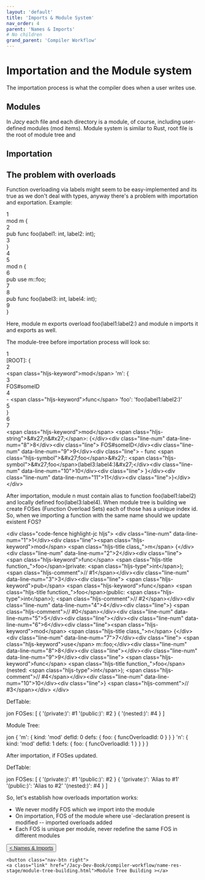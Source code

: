 ```yaml
---
layout: 'default'
title: 'Imports & Module System'
nav_order: 4
parent: 'Names & Imports'
# No children
grand_parent: 'Compiler Workflow'
---
```


# Importation and the Module system

The importation process is what the compiler does when a user writes <span class="inline-code highlight-jc hljs"><span class="hljs-keyword">use</span></span>.

## Modules

In _Jacy_ each file and each directory is a module, of course, including user-defined modules (<span class="inline-code highlight-jc hljs"><span class="hljs-keyword">mod</span></span> items).
Module system is similar to Rust, root file is the root of module tree and

## Importation

## The problem with overloads

Function overloading via labels might seem to be easy-implemented and its true as we don't deal with types, anyway there's a problem with importation and exportation.
Example:

<div class="code-fence highlight-jc hljs">
            <div class="line-num" data-line-num="1">1</div><div class="line"><span class="hljs-keyword">mod</span> <span class="hljs-title class_">m</span> {</div><div class="line-num" data-line-num="2">2</div><div class="line">    <span class="hljs-keyword">pub</span> <span class="hljs-keyword">func</span> <span class="hljs-title function_">foo</span>(label1: <span class="hljs-type">int</span>, label2: <span class="hljs-type">int</span>);</div><div class="line-num" data-line-num="3">3</div><div class="line">}</div><div class="line-num" data-line-num="4">4</div><div class="line"></div><div class="line-num" data-line-num="5">5</div><div class="line"><span class="hljs-keyword">mod</span> <span class="hljs-title class_">n</span> {</div><div class="line-num" data-line-num="6">6</div><div class="line">    <span class="hljs-keyword">pub</span> <span class="hljs-keyword">use</span> m::foo;</div><div class="line-num" data-line-num="7">7</div><div class="line"></div><div class="line-num" data-line-num="8">8</div><div class="line">    <span class="hljs-keyword">pub</span> <span class="hljs-keyword">func</span> <span class="hljs-title function_">foo</span>(label3: <span class="hljs-type">int</span>, label4: <span class="hljs-type">int</span>);</div><div class="line-num" data-line-num="9">9</div><div class="line">}</div>
        </div>

Here, module <span class="inline-code highlight-jc hljs">m</span> exports overload <span class="inline-code highlight-jc hljs"><span class="hljs-title function_ invoke__">foo</span>(label1:label2:)</span> and module <span class="inline-code highlight-jc hljs">n</span> imports it and exports as well.

The module-tree before importation process will look so:

<div class="code-fence highlight-jc hljs">
            <div class="line-num" data-line-num="1">1</div><div class="line">[ROOT]: {</div><div class="line-num" data-line-num="2">2</div><div class="line">    <span class="inline-code highlight-jc hljs">&lt;span class=<span class="hljs-string">&quot;hljs-keyword&quot;</span>&gt;<span class="hljs-keyword">mod</span>&lt;/span&gt;</span> <span class="hljs-string">&#x27;m&#x27;</span>: {</div><div class="line-num" data-line-num="3">3</div><div class="line">        FOS#someID</div><div class="line-num" data-line-num="4">4</div><div class="line">          - <span class="inline-code highlight-jc hljs">&lt;span class=<span class="hljs-string">&quot;hljs-keyword&quot;</span>&gt;<span class="hljs-keyword">func</span>&lt;/span&gt;</span> <span class="hljs-symbol">&#x27;foo</span>&#x27;: <span class="hljs-symbol">&#x27;foo</span>(label1:label2:)&#x27;</div><div class="line-num" data-line-num="5">5</div><div class="line">    }</div><div class="line-num" data-line-num="6">6</div><div class="line"></div><div class="line-num" data-line-num="7">7</div><div class="line">    <span class="inline-code highlight-jc hljs">&lt;span class=<span class="hljs-string">&quot;hljs-keyword&quot;</span>&gt;<span class="hljs-keyword">mod</span>&lt;/span&gt; &lt;span class=<span class="hljs-string">&quot;hljs-string&quot;</span>&gt;&amp;#x27;n&amp;#x27;&lt;/span&gt;: {&lt;/div&gt;&lt;div class=<span class="hljs-string">&quot;line-num&quot;</span> data-line-num=<span class="hljs-string">&quot;8&quot;</span>&gt;<span class="hljs-number">8</span>&lt;/div&gt;&lt;div class=<span class="hljs-string">&quot;line&quot;</span>&gt;        FOS#someID&lt;/div&gt;&lt;div class=<span class="hljs-string">&quot;line-num&quot;</span> data-line-num=<span class="hljs-string">&quot;9&quot;</span>&gt;<span class="hljs-number">9</span>&lt;/div&gt;&lt;div class=<span class="hljs-string">&quot;line&quot;</span>&gt;          - </span><span class="hljs-keyword">func</span><span class="inline-code highlight-jc hljs"> &lt;span class=<span class="hljs-string">&quot;hljs-symbol&quot;</span>&gt;&amp;#x27;foo&lt;/span&gt;&amp;#x27;: &lt;span class=<span class="hljs-string">&quot;hljs-symbol&quot;</span>&gt;&amp;#x27;foo&lt;/span&gt;(label3:label4:)&amp;#x27;&lt;/div&gt;&lt;div class=<span class="hljs-string">&quot;line-num&quot;</span> data-line-num=<span class="hljs-string">&quot;10&quot;</span>&gt;<span class="hljs-number">10</span>&lt;/div&gt;&lt;div class=<span class="hljs-string">&quot;line&quot;</span>&gt;    }&lt;/div&gt;&lt;div class=<span class="hljs-string">&quot;line-num&quot;</span> data-line-num=<span class="hljs-string">&quot;11&quot;</span>&gt;<span class="hljs-number">11</span>&lt;/div&gt;&lt;div class=<span class="hljs-string">&quot;line&quot;</span>&gt;}&lt;/div&gt;
        &lt;/div&gt;

After importation, module </span>n<span class="inline-code highlight-jc hljs"> must contain alias to function </span>foo(label1:label2)<span class="inline-code highlight-jc hljs"> <span class="hljs-operator">and</span> locally defined </span>foo(label3:label4)<span class="inline-code highlight-jc hljs">.
When module tree is building we create <span class="hljs-title function_ invoke__">FOSes</span> (Function Overload Sets) each of those has a unique index id.
So, when we importing a function with the same name should we update existent FOS?

&lt;div class=<span class="hljs-string">&quot;code-fence highlight-jc hljs&quot;</span>&gt;
            &lt;div class=<span class="hljs-string">&quot;line-num&quot;</span> data-line-num=<span class="hljs-string">&quot;1&quot;</span>&gt;<span class="hljs-number">1</span>&lt;/div&gt;&lt;div class=<span class="hljs-string">&quot;line&quot;</span>&gt;&lt;span class=<span class="hljs-string">&quot;hljs-keyword&quot;</span>&gt;<span class="hljs-keyword">mod</span>&lt;/span&gt; &lt;span class=<span class="hljs-string">&quot;hljs-title class_&quot;</span>&gt;m&lt;/span&gt; {&lt;/div&gt;&lt;div class=<span class="hljs-string">&quot;line-num&quot;</span> data-line-num=<span class="hljs-string">&quot;2&quot;</span>&gt;<span class="hljs-number">2</span>&lt;/div&gt;&lt;div class=<span class="hljs-string">&quot;line&quot;</span>&gt;    &lt;span class=<span class="hljs-string">&quot;hljs-keyword&quot;</span>&gt;<span class="hljs-keyword">func</span>&lt;/span&gt; &lt;span class=<span class="hljs-string">&quot;hljs-title function_&quot;</span>&gt;foo&lt;/span&gt;(private: &lt;span class=<span class="hljs-string">&quot;hljs-type&quot;</span>&gt;<span class="hljs-type">int</span>&lt;/span&gt;); &lt;span class=<span class="hljs-string">&quot;hljs-comment&quot;</span>&gt;<span class="hljs-comment">// #1&lt;/span&gt;&lt;/div&gt;&lt;div class=&quot;line-num&quot; data-line-num=&quot;3&quot;&gt;3&lt;/div&gt;&lt;div class=&quot;line&quot;&gt;    &lt;span class=&quot;hljs-keyword&quot;&gt;pub&lt;/span&gt; &lt;span class=&quot;hljs-keyword&quot;&gt;func&lt;/span&gt; &lt;span class=&quot;hljs-title function_&quot;&gt;foo&lt;/span&gt;(public: &lt;span class=&quot;hljs-type&quot;&gt;int&lt;/span&gt;); &lt;span class=&quot;hljs-comment&quot;&gt;// #2&lt;/span&gt;&lt;/div&gt;&lt;div class=&quot;line-num&quot; data-line-num=&quot;4&quot;&gt;4&lt;/div&gt;&lt;div class=&quot;line&quot;&gt;} &lt;span class=&quot;hljs-comment&quot;&gt;// #0&lt;/span&gt;&lt;/div&gt;&lt;div class=&quot;line-num&quot; data-line-num=&quot;5&quot;&gt;5&lt;/div&gt;&lt;div class=&quot;line&quot;&gt;&lt;/div&gt;&lt;div class=&quot;line-num&quot; data-line-num=&quot;6&quot;&gt;6&lt;/div&gt;&lt;div class=&quot;line&quot;&gt;&lt;span class=&quot;hljs-keyword&quot;&gt;mod&lt;/span&gt; &lt;span class=&quot;hljs-title class_&quot;&gt;n&lt;/span&gt; {&lt;/div&gt;&lt;div class=&quot;line-num&quot; data-line-num=&quot;7&quot;&gt;7&lt;/div&gt;&lt;div class=&quot;line&quot;&gt;    &lt;span class=&quot;hljs-keyword&quot;&gt;use&lt;/span&gt; m::foo;&lt;/div&gt;&lt;div class=&quot;line-num&quot; data-line-num=&quot;8&quot;&gt;8&lt;/div&gt;&lt;div class=&quot;line&quot;&gt;&lt;/div&gt;&lt;div class=&quot;line-num&quot; data-line-num=&quot;9&quot;&gt;9&lt;/div&gt;&lt;div class=&quot;line&quot;&gt;    &lt;span class=&quot;hljs-keyword&quot;&gt;func&lt;/span&gt; &lt;span class=&quot;hljs-title function_&quot;&gt;foo&lt;/span&gt;(nested: &lt;span class=&quot;hljs-type&quot;&gt;int&lt;/span&gt;); &lt;span class=&quot;hljs-comment&quot;&gt;// #4&lt;/span&gt;&lt;/div&gt;&lt;div class=&quot;line-num&quot; data-line-num=&quot;10&quot;&gt;10&lt;/div&gt;&lt;div class=&quot;line&quot;&gt;} &lt;span class=&quot;hljs-comment&quot;&gt;// #3&lt;/span&gt;&lt;/div&gt;</span>
        &lt;/div&gt;

DefTable:

</span><span class="inline-code highlight-jc hljs"></span>jon
FOSes: [
    {
        '(private:)': #1
        '(public:)': #2
    }
    {
        '(nested:)': #4
    }
]
<span class="inline-code highlight-jc hljs"></span><span class="inline-code highlight-jc hljs">

Module Tree:

</span><span class="inline-code highlight-jc hljs"></span>jon
{
    'm': {
        kind: 'mod'
        defId: 0
        defs: {
            foo: {
                funcOverloadId: 0
            }
        }
    }
    'n': {
        kind: 'mod'
        defId: 1
        defs: {
            foo: {
                funcOverloadId: 1
            }
        }
    }
}
<span class="inline-code highlight-jc hljs"></span><span class="inline-code highlight-jc hljs">

After importation, <span class="hljs-keyword">if</span> FOSes updated.

DefTable:

</span><span class="inline-code highlight-jc hljs"></span>jon
FOSes: [
    {
        '(private:)': #1
        '(public:)': #2
    }
    {
        '(private:)': 'Alias to #1'
        '(public:)': 'Alias to #2'
        '(nested:)': #4
    }
]
<span class="inline-code highlight-jc hljs"></span><span class="inline-code highlight-jc hljs">

So, <span class="hljs-keyword">let</span><span class="hljs-symbol">&#x27;s</span> establish how overloads importation works:

- We never modify FOS which we import into the module
- On importation, FOS of the module <span class="hljs-keyword">where</span> </span>use`-declaration present is modified -- imported overloads added
- Each FOS is unique per module, never redefine the same FOS in different modules
<div class="nav-btn-block">
    <button class="nav-btn left">
    <a class="link" href="/Jacy-Dev-Book/compiler-workflow/name-res-stage/index.html">< Names & Imports</a>
</button>

    <button class="nav-btn right">
    <a class="link" href="/Jacy-Dev-Book/compiler-workflow/name-res-stage/module-tree-building.html">Module Tree Building ></a>
</button>

</div>
